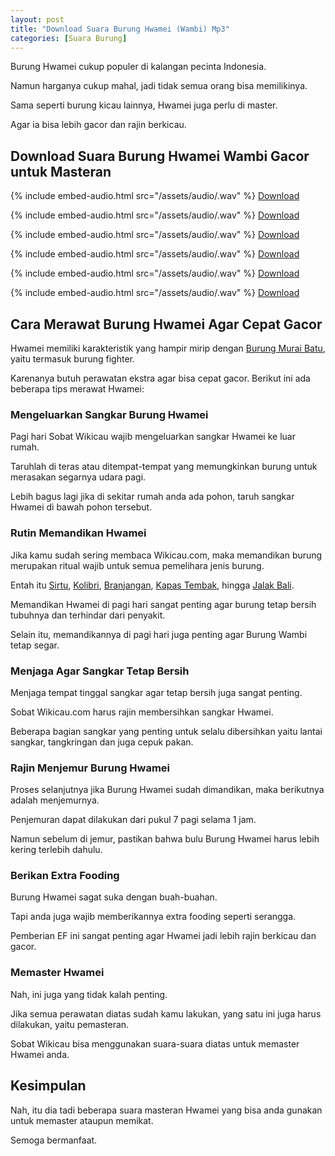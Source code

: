 ```yaml
---
layout: post
title: "Download Suara Burung Hwamei (Wambi) Mp3"
categories: [Suara Burung]
---
```


Burung Hwamei cukup populer di kalangan pecinta Indonesia.

Namun harganya cukup mahal, jadi tidak semua orang bisa memilikinya.

Sama seperti burung kicau lainnya, Hwamei juga perlu di master.

Agar ia bisa lebih gacor dan rajin berkicau.

## Download Suara Burung Hwamei Wambi Gacor untuk Masteran

{% include embed-audio.html src="/assets/audio/<audio-source-name>.wav" %}
[Download](https://bit.ly/2N27gNM)

{% include embed-audio.html src="/assets/audio/<audio-source-name>.wav" %}
[Download](https://bit.ly/2L5jgeI)

{% include embed-audio.html src="/assets/audio/<audio-source-name>.wav" %}
[Download](https://bit.ly/2MZoQSh)

{% include embed-audio.html src="/assets/audio/<audio-source-name>.wav" %}
[Download](https://bit.ly/2Rq9MvM)

{% include embed-audio.html src="/assets/audio/<audio-source-name>.wav" %}
[Download](https://bit.ly/2WUvOwC)

{% include embed-audio.html src="/assets/audio/<audio-source-name>.wav" %}
[Download](https://bit.ly/2MZpEXj)

## Cara Merawat Burung Hwamei Agar Cepat Gacor

Hwamei memiliki karakteristik yang hampir mirip dengan [Burung Murai Batu](https://wikicau.com/suara-murai-batu/), yaitu termasuk burung fighter.

Karenanya butuh perawatan ekstra agar bisa cepat gacor. Berikut ini ada beberapa tips merawat Hwamei:

### Mengeluarkan Sangkar Burung Hwamei

Pagi hari Sobat Wikicau wajib mengeluarkan sangkar Hwamei ke luar rumah.

Taruhlah di teras atau ditempat-tempat yang memungkinkan burung untuk merasakan segarnya udara pagi.

Lebih bagus lagi jika di sekitar rumah anda ada pohon, taruh sangkar Hwamei di bawah pohon tersebut.

### Rutin Memandikan Hwamei

Jika kamu sudah sering membaca Wikicau.com, maka memandikan burung merupakan ritual wajib untuk semua pemelihara jenis burung.

Entah itu [Sirtu](https://wikicau.com/download-suara-burung-sirtu/), [Kolibri](https://wikicau.com/suara-kolibri-sepah-raja/), [Branjangan](https://wikicau.com/suara-burung-branjangan/), [Kapas Tembak](https://wikicau.com/suara-burung-kapas-tembak/), hingga [Jalak Bali](https://wikicau.com/suara-burung-jalak-bali/).

Memandikan Hwamei di pagi hari sangat penting agar burung tetap bersih tubuhnya dan terhindar dari penyakit.

Selain itu, memandikannya di pagi hari juga penting agar Burung Wambi tetap segar.

### Menjaga Agar Sangkar Tetap Bersih

Menjaga tempat tinggal sangkar agar tetap bersih juga sangat penting.

Sobat Wikicau.com harus rajin membersihkan sangkar Hwamei.

Beberapa bagian sangkar yang penting untuk selalu dibersihkan yaitu lantai sangkar, tangkringan dan juga cepuk pakan.

### Rajin Menjemur Burung Hwamei

Proses selanjutnya jika Burung Hwamei sudah dimandikan, maka berikutnya adalah menjemurnya.

Penjemuran dapat dilakukan dari pukul 7 pagi selama 1 jam.

Namun sebelum di jemur, pastikan bahwa bulu Burung Hwamei harus lebih kering terlebih dahulu.

### Berikan Extra Fooding

Burung Hwamei sagat suka dengan buah-buahan.

Tapi anda juga wajib memberikannya extra fooding seperti serangga.

Pemberian EF ini sangat penting agar Hwamei jadi lebih rajin berkicau dan gacor.

### Memaster Hwamei

Nah, ini juga yang tidak kalah penting.

Jika semua perawatan diatas sudah kamu lakukan, yang satu ini juga harus dilakukan, yaitu pemasteran.

Sobat Wikicau bisa menggunakan suara-suara diatas untuk memaster Hwamei anda.

## Kesimpulan

Nah, itu dia tadi beberapa suara masteran Hwamei yang bisa anda gunakan untuk memaster ataupun memikat.

Semoga bermanfaat.